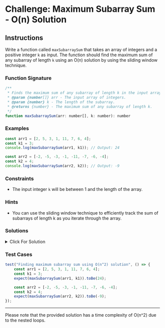 # Challenge: Maximum Subarray Sum - O(n) Solution

## Instructions

Write a function called `maxSubarraySum` that takes an array of integers and a positive integer `k` as input. The function should find the maximum sum of any subarray of length `k` using an O(n) solution by using the sliding window technique.

### Function Signature

```javascript
/**
 * Finds the maximum sum of any subarray of length k in the input array using an O(n^2) solution.
 * @param {number[]} arr - The input array of integers.
 * @param {number} k - The length of the subarray.
 * @returns {number} - The maximum sum of any subarray of length k.
 */
function maxSubarraySum(arr: number[], k: number): number
```

### Examples

```javascript
const arr1 = [2, 5, 3, 1, 11, 7, 6, 4];
const k1 = 3;
console.log(maxSubarraySum(arr1, k1)); // Output: 24

const arr2 = [-2, -5, -3, -1, -11, -7, -6, -4];
const k2 = 4;
console.log(maxSubarraySum(arr2, k2)); // Output: -9
```

### Constraints

- The input integer `k` will be between 1 and the length of the array.

### Hints

- You can use the sliding window technique to efficiently track the sum of subarrays of length k as you iterate through the array.

### Solutions

<details>
  <summary>Click For Solution</summary>

```javascript
function maxSubarraySum(arr, k) {
	let maxSum = 0;
	let currentSum = 0;

	for (let i = 0; i < k; i++) {
		maxSum += arr[i];
	}

	currentSum = maxSum;

	for (let i = k; i < arr.length; i++) {
		currentSum = currentSum - arr[i - k] + arr[i];
		console.log(`${currentSum} - ${arr[i - k]} + ${arr[i]}`); // Optional
		maxSum = Math.max(maxSum, currentSum);
	}

	return maxSum;
}
```

### Explanation

- maxSum and currentSum are initialized to 0. These variables will be used to track the maximum sum and the sum of the current sliding window, respectively.

- The first loop (for loop) calculates the sum of the first k elements in the array arr and assigns it to maxSum. This initializes the currentSum and maxSum for the first sliding window.

- currentSum is then set to the value of maxSum. This sets the initial sum of the current sliding window.

- The second loop (for loop) starts at index k and iterates through the array arr. This loop implements the sliding window technique.

- Within the second loop, currentSum is updated using the sliding window concept. The element that leaves the window (at index i - k) is subtracted, and the new element entering the window (at index i) is added.

- An optional console.log statement logs the update of currentSum for visualization purposes, showing how the window slides and how the current sum changes.

- maxSum is updated using the Math.max function to keep track of the maximum sum encountered during the sliding window traversal.

- Finally, the function returns the maxSum, which represents the maximum sum of any subarray of length k in the input array.

</details>

### Test Cases

```javascript
test("Finding maximum subarray sum using O(n^2) solution", () => {
	const arr1 = [2, 5, 3, 1, 11, 7, 6, 4];
	const k1 = 3;
	expect(maxSubarraySum(arr1, k1)).toBe(24);

	const arr2 = [-2, -5, -3, -1, -11, -7, -6, -4];
	const k2 = 4;
	expect(maxSubarraySum(arr2, k2)).toBe(-9);
});
```

---

Please note that the provided solution has a time complexity of O(n^2) due to the nested loops.
